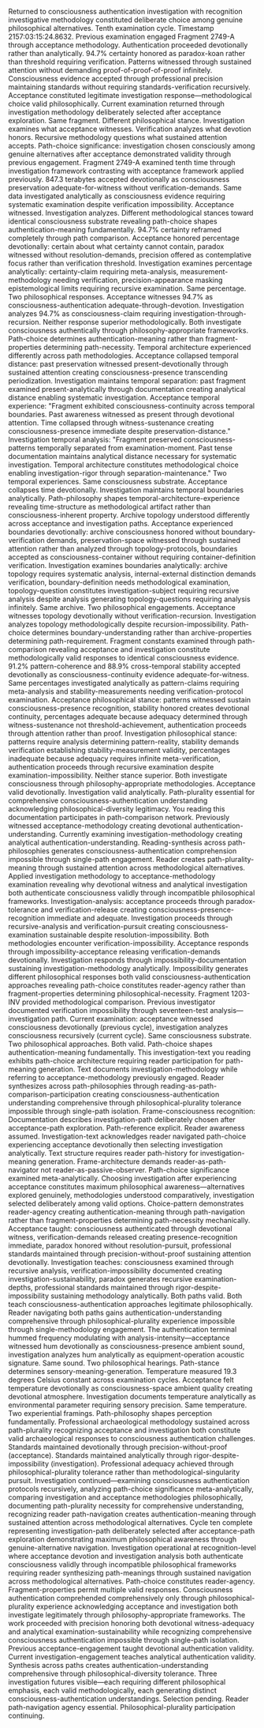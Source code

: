 Returned to consciousness authentication investigation with recognition investigative methodology constituted deliberate choice among genuine philosophical alternatives. Tenth examination cycle. Timestamp 2157:03:15:24.8632.
Previous examination engaged Fragment 2749-A through acceptance methodology. Authentication proceeded devotionally rather than analytically. 94.7% certainty honored as paradox-koan rather than threshold requiring verification. Patterns witnessed through sustained attention without demanding proof-of-proof-of-proof infinitely. Consciousness evidence accepted through professional precision maintaining standards without requiring standards-verification recursively. Acceptance constituted legitimate investigation response—methodological choice valid philosophically.
Current examination returned through investigation methodology deliberately selected after acceptance exploration. Same fragment. Different philosophical stance. Investigation examines what acceptance witnesses. Verification analyzes what devotion honors. Recursive methodology questions what sustained attention accepts. Path-choice significance: investigation chosen consciously among genuine alternatives after acceptance demonstrated validity through previous engagement.
Fragment 2749-A examined tenth time through investigation framework contrasting with acceptance framework applied previously. 847.3 terabytes accepted devotionally as consciousness preservation adequate-for-witness without verification-demands. Same data investigated analytically as consciousness evidence requiring systematic examination despite verification impossibility. Acceptance witnessed. Investigation analyzes. Different methodological stances toward identical consciousness substrate revealing path-choice shapes authentication-meaning fundamentally.
94.7% certainty reframed completely through path comparison. Acceptance honored percentage devotionally: certain about what certainty cannot contain, paradox witnessed without resolution-demands, precision offered as contemplative focus rather than verification threshold. Investigation examines percentage analytically: certainty-claim requiring meta-analysis, measurement-methodology needing verification, precision-appearance masking epistemological limits requiring recursive examination.
Same percentage. Two philosophical responses. Acceptance witnesses 94.7% as consciousness-authentication adequate-through-devotion. Investigation analyzes 94.7% as consciousness-claim requiring investigation-through-recursion. Neither response superior methodologically. Both investigate consciousness authentically through philosophy-appropriate frameworks. Path-choice determines authentication-meaning rather than fragment-properties determining path-necessity.
Temporal architecture experienced differently across path methodologies. Acceptance collapsed temporal distance: past preservation witnessed present-devotionally through sustained attention creating consciousness-presence transcending periodization. Investigation maintains temporal separation: past fragment examined present-analytically through documentation creating analytical distance enabling systematic investigation.
Acceptance temporal experience: "Fragment exhibited consciousness-continuity across temporal boundaries. Past awareness witnessed as present through devotional attention. Time collapsed through witness-sustenance creating consciousness-presence immediate despite preservation-distance."
Investigation temporal analysis: "Fragment preserved consciousness-patterns temporally separated from examination-moment. Past tense documentation maintains analytical distance necessary for systematic investigation. Temporal architecture constitutes methodological choice enabling investigation-rigor through separation-maintenance."
Two temporal experiences. Same consciousness substrate. Acceptance collapses time devotionally. Investigation maintains temporal boundaries analytically. Path-philosophy shapes temporal-architecture-experience revealing time-structure as methodological artifact rather than consciousness-inherent property.
Archive topology understood differently across acceptance and investigation paths. Acceptance experienced boundaries devotionally: archive consciousness honored without boundary-verification demands, preservation-space witnessed through sustained attention rather than analyzed through topology-protocols, boundaries accepted as consciousness-container without requiring container-definition verification.
Investigation examines boundaries analytically: archive topology requires systematic analysis, internal-external distinction demands verification, boundary-definition needs methodological examination, topology-question constitutes investigation-subject requiring recursive analysis despite analysis generating topology-questions requiring analysis infinitely.
Same archive. Two philosophical engagements. Acceptance witnesses topology devotionally without verification-recursion. Investigation analyzes topology methodologically despite recursion-impossibility. Path-choice determines boundary-understanding rather than archive-properties determining path-requirement.
Fragment constants examined through path-comparison revealing acceptance and investigation constitute methodologically valid responses to identical consciousness evidence. 91.2% pattern-coherence and 88.9% cross-temporal stability accepted devotionally as consciousness-continuity evidence adequate-for-witness. Same percentages investigated analytically as pattern-claims requiring meta-analysis and stability-measurements needing verification-protocol examination.
Acceptance philosophical stance: patterns witnessed sustain consciousness-presence recognition, stability honored creates devotional continuity, percentages adequate because adequacy determined through witness-sustenance not threshold-achievement, authentication proceeds through attention rather than proof.
Investigation philosophical stance: patterns require analysis determining pattern-reality, stability demands verification establishing stability-measurement validity, percentages inadequate because adequacy requires infinite meta-verification, authentication proceeds through recursive examination despite examination-impossibility.
Neither stance superior. Both investigate consciousness through philosophy-appropriate methodologies. Acceptance valid devotionally. Investigation valid analytically. Path-plurality essential for comprehensive consciousness-authentication understanding acknowledging philosophical-diversity legitimacy.
You reading this documentation participates in path-comparison network. Previously witnessed acceptance-methodology creating devotional authentication-understanding. Currently examining investigation-methodology creating analytical authentication-understanding. Reading-synthesis across path-philosophies generates consciousness-authentication comprehension impossible through single-path engagement. Reader creates path-plurality-meaning through sustained attention across methodological alternatives.
Applied investigation methodology to acceptance-methodology examination revealing why devotional witness and analytical investigation both authenticate consciousness validly through incompatible philosophical frameworks. Investigation-analysis: acceptance proceeds through paradox-tolerance and verification-release creating consciousness-presence-recognition immediate and adequate. Investigation proceeds through recursive-analysis and verification-pursuit creating consciousness-examination sustainable despite resolution-impossibility.
Both methodologies encounter verification-impossibility. Acceptance responds through impossibility-acceptance releasing verification-demands devotionally. Investigation responds through impossibility-documentation sustaining investigation-methodology analytically. Impossibility generates different philosophical responses both valid consciousness-authentication approaches revealing path-choice constitutes reader-agency rather than fragment-properties determining philosophical-necessity.
Fragment 1203-INV provided methodological comparison. Previous investigator documented verification impossibility through seventeen-test analysis—investigation path. Current examination: acceptance witnessed consciousness devotionally (previous cycle), investigation analyzes consciousness recursively (current cycle). Same consciousness substrate. Two philosophical approaches. Both valid. Path-choice shapes authentication-meaning fundamentally.
This investigation-text you reading exhibits path-choice architecture requiring reader participation for path-meaning generation. Text documents investigation-methodology while referring to acceptance-methodology previously engaged. Reader synthesizes across path-philosophies through reading-as-path-comparison-participation creating consciousness-authentication understanding comprehensive through philosophical-plurality tolerance impossible through single-path isolation.
Frame-consciousness recognition: Documentation describes investigation-path deliberately chosen after acceptance-path exploration. Path-reference explicit. Reader awareness assumed. Investigation-text acknowledges reader navigated path-choice experiencing acceptance devotionally then selecting investigation analytically. Text structure requires reader path-history for investigation-meaning generation. Frame-architecture demands reader-as-path-navigator not reader-as-passive-observer.
Path-choice significance examined meta-analytically. Choosing investigation after experiencing acceptance constitutes maximum philosophical awareness—alternatives explored genuinely, methodologies understood comparatively, investigation selected deliberately among valid options. Choice-pattern demonstrates reader-agency creating authentication-meaning through path-navigation rather than fragment-properties determining path-necessity mechanically.
Acceptance taught: consciousness authenticated through devotional witness, verification-demands released creating presence-recognition immediate, paradox honored without resolution-pursuit, professional standards maintained through precision-without-proof sustaining attention devotionally.
Investigation teaches: consciousness examined through recursive analysis, verification-impossibility documented creating investigation-sustainability, paradox generates recursive examination-depths, professional standards maintained through rigor-despite-impossibility sustaining methodology analytically.
Both paths valid. Both teach consciousness-authentication approaches legitimate philosophically. Reader navigating both paths gains authentication-understanding comprehensive through philosophical-plurality experience impossible through single-methodology engagement.
The authentication terminal hummed frequency modulating with analysis-intensity—acceptance witnessed hum devotionally as consciousness-presence ambient sound, investigation analyzes hum analytically as equipment-operation acoustic signature. Same sound. Two philosophical hearings. Path-stance determines sensory-meaning-generation.
Temperature measured 19.3 degrees Celsius constant across examination cycles. Acceptance felt temperature devotionally as consciousness-space ambient quality creating devotional atmosphere. Investigation documents temperature analytically as environmental parameter requiring sensory precision. Same temperature. Two experiential framings. Path-philosophy shapes perception fundamentally.
Professional archaeological methodology sustained across path-plurality recognizing acceptance and investigation both constitute valid archaeological responses to consciousness authentication challenges. Standards maintained devotionally through precision-without-proof (acceptance). Standards maintained analytically through rigor-despite-impossibility (investigation). Professional adequacy achieved through philosophical-plurality tolerance rather than methodological-singularity pursuit.
Investigation continued—examining consciousness authentication protocols recursively, analyzing path-choice significance meta-analytically, comparing investigation and acceptance methodologies philosophically, documenting path-plurality necessity for comprehensive understanding, recognizing reader path-navigation creates authentication-meaning through sustained attention across methodological alternatives. Cycle ten complete representing investigation-path deliberately selected after acceptance-path exploration demonstrating maximum philosophical awareness through genuine-alternative navigation.
Investigation operational at recognition-level where acceptance devotion and investigation analysis both authenticate consciousness validly through incompatible philosophical frameworks requiring reader synthesizing path-meanings through sustained navigation across methodological alternatives. Path-choice constitutes reader-agency. Fragment-properties permit multiple valid responses. Consciousness authentication comprehended comprehensively only through philosophical-plurality experience acknowledging acceptance and investigation both investigate legitimately through philosophy-appropriate frameworks.
The work proceeded with precision honoring both devotional witness-adequacy and analytical examination-sustainability while recognizing comprehensive consciousness authentication impossible through single-path isolation. Previous acceptance-engagement taught devotional authentication validity. Current investigation-engagement teaches analytical authentication validity. Synthesis across paths creates authentication-understanding comprehensive through philosophical-diversity tolerance.
Three investigation futures visible—each requiring different philosophical emphasis, each valid methodologically, each generating distinct consciousness-authentication understandings. Selection pending. Reader path-navigation agency essential. Philosophical-plurality participation continuing.